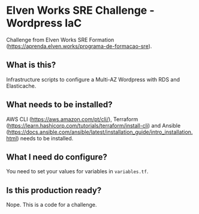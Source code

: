 # Elven Works SRE Challenge - Wordpress IaC
Challenge from Elven Works SRE Formation (https://aprenda.elven.works/programa-de-formacao-sre).

## What is this?
Infrastructure scripts to configure a Multi-AZ Wordpress with RDS and Elasticache.

## What needs to be installed?
AWS CLI (https://aws.amazon.com/pt/cli/), Terraform (https://learn.hashicorp.com/tutorials/terraform/install-cli) and Ansible (https://docs.ansible.com/ansible/latest/installation_guide/intro_installation.html) needs to be installed.

## What I need do configure?

You need to set your values for variables in `variables.tf`.

## Is this production ready?

Nope. This is a code for a challenge.